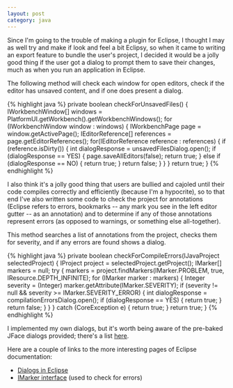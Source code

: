 ```yaml
---
layout: post
category: java
---
```


Since I'm going to the trouble of making a plugin for Eclipse,
I thought I may as well try and make if look and feel a bit
Eclipsy, so when it came to writing an export feature to bundle the
user's project, I decided it would be a jolly good thing if the user
got a dialog to prompt them to save their changes, much as when you run
an application in Eclipse.

The following method will check each window for open editors, check if
the editor has unsaved content, and if one does present a dialog.

{% highlight java %}
private boolean checkForUnsavedFiles() {
    IWorkbenchWindow[] windows = PlatformUI.getWorkbench().getWorkbenchWindows();
    for (IWorkbenchWindow window : windows) {
        IWorkbenchPage page = window.getActivePage();
        IEditorReference[] references = page.getEditorReferences();
        for(IEditorReference reference : references) {
            if (reference.isDirty()) {
                int dialogResponse = unsavedFilesDialog.open();
                if (dialogResponse == YES) {
                    page.saveAllEditors(false);
                    return true;
                } else if (dialogResponse == NO) {
                    return true;
                }
                return false;
            }
        }
    }
    return true;
}
{% endhighlight %}

I also think it's a jolly good thing that users are bullied and cajoled
until their code compiles correctly and efficiently (because I'm a
hypocrite), so to that end I've also written some code to check the project
for annotations (Eclipse refers to errors, bookmarks -- any mark you see
in the left editor gutter -- as an annotation) and to determine if any of
those annotations represent errors (as opposed to warnings, or something else
all-together).

This method searches a list of annotations from the project, checks them
for severity, and if any errors are found shows a dialog.

{% highlight java %}
private boolean checkForCompileErrors(IJavaProject selectedProject) {
    IProject project = selectedProject.getProject();
    IMarker[] markers = null;
    try {
        markers = project.findMarkers(IMarker.PROBLEM, true, IResource.DEPTH_INFINITE);
        for (IMarker marker : markers) {
            Integer severity = (Integer) marker.getAttribute(IMarker.SEVERITY);
            if (severity != null && severity >= IMarker.SEVERITY_ERROR) {
                int dialogResponse = compilationErrorsDialog.open();
                if (dialogResponse == YES) {
                    return true;
                }
                return false;
            }
        }
    } catch (CoreException e) {
        return true;
    }
    return true;
}
{% endhighlight %}

I implemented my own dialogs, but it's worth being aware of the pre-baked
JFace dialogs provided; there's a list [here](https://sureshkrishna.wordpress.com/2008/03/15/jface-dialogs-which-one-is-right-for-you/).

Here are a couple of links to the more interesting pages of Eclipse
documentation:

* [Dialogs in Eclipse](http://help.eclipse.org/indigo/index.jsp?topic=%2Forg.eclipse.platform.doc.isv%2Freference%2Fapi%2Forg%2Feclipse%2Fjface%2Fdialogs%2FDialog.html)
* [IMarker interface](http://help.eclipse.org/indigo/index.jsp?topic=%2Forg.eclipse.platform.doc.isv%2Freference%2Fapi%2Forg%2Feclipse%2Fcore%2Fresources%2FIMarker.html) (used to check for errors)
